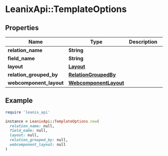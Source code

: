 # LeanixApi::TemplateOptions

## Properties

| Name | Type | Description | Notes |
| ---- | ---- | ----------- | ----- |
| **relation_name** | **String** |  | [optional] |
| **field_name** | **String** |  | [optional] |
| **layout** | [**Layout**](Layout.md) |  | [optional] |
| **relation_grouped_by** | [**RelationGroupedBy**](RelationGroupedBy.md) |  | [optional] |
| **webcomponent_layout** | [**WebcomponentLayout**](WebcomponentLayout.md) |  | [optional] |

## Example

```ruby
require 'leanix_api'

instance = LeanixApi::TemplateOptions.new(
  relation_name: null,
  field_name: null,
  layout: null,
  relation_grouped_by: null,
  webcomponent_layout: null
)
```


